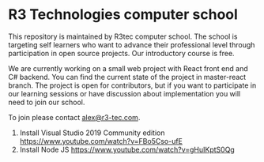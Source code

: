 # R3 Technologies computer school
This repository is maintained by R3tec computer school. The school is targeting self learners who want to advance their professional level through participation in open source projects. Our introductory course is free.

We are currently working on a small web project with React front end and C# backend. You can find the current state of the project in master-react branch. The project is open for contributors, but if you want to participate in our learning sessions or have discussion about implementation you will need to join our school.

To join please contact alex@r3-tec.com. 

1. Install Visual Studio 2019 Community edition https://www.youtube.com/watch?v=FBo5Cso-ufE
2. Install Node JS https://www.youtube.com/watch?v=gHuIKptS0Qg
